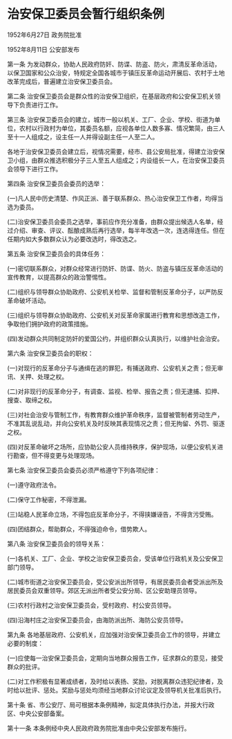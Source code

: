 # 治安保卫委员会暂行组织条例

1952年6月27日 政务院批准

1952年8月11日 公安部发布

<!-- INFO END -->

第一条 为发动群众，协助人民政府防奸、防谍、防盗、防火，肃清反革命活动，以保卫国家和公众治安，特规定全国各城市于镇压反革命运动开展后、农村于土地改革完成后，普遍建立治安保卫委员会。

第二条 治安保卫委员会是群众性的治安保卫组织，在基层政府和公安保卫机关领导下负责进行工作。

第三条 治安保卫委员会的建立，城市一般以机关、工厂、企业、学校、街道为单位，农村以行政村为单位，其委员名额，应视各单位人数多寡、情况繁简，由三人至十一人组成之，设主任一人并得设副主任一人至二人。

各地于治安保卫委员会建立后，视情况需要，经市、县公安局批准，得建立治安保卫小组，由群众推选积极分子三人至五人组成之；内设组长一人，在治安保卫委员会领导下进行工作。

第四条 治安保卫委员会委员的选举：

(一)凡人民中历史清楚、作风正派、善于联系群众、热心治安保卫工作者，均得当选为委员。

(二)治安保卫委员会委员之选举，事前应作充分准备，由群众提出候选人名单，经过介绍、审查、评议、酝酿成熟后再行选举，每半年改选一次，连选得连任。但在任期内如大多数群众认为必要改选时，得改选之。

第五条 治安保卫委员会的具体任务：

(一)密切联系群众，对群众经常进行防奸、防谍、防火、防盗与镇压反革命活动的宣传教育，以提高群众的政治警惕性。

(二)组织与领导群众协助政府、公安机关检举、监督和管制反革命分子，以严防反革命破坏活动。

(三)组织与领导群众协助政府、公安机关对反革命家属进行教育和思想改造工作，争取他们拥护政府的政策措施。

(四)发动群众共同制定防奸的爱国公约，并组织群众认真执行，以维护社会治安。

第六条 治安保卫委员会的职权：

(一)对现行的反革命分子与通缉在逃的罪犯，有捕送政府、公安机关之责；但无审讯、关押、处理之权。

(二)对非现行的反革命分子，有调查、监视、检举、报告之责；但无逮捕、扣押、搜查、取缔之权。

(三)对社会治安与管制工作，有教育群众维护革命秩序，监督被管制者劳动生产，不准其乱说乱动，并向公安机关及时反映其表现情况之责；但无拘留、外罚、驱逐之权。

(四)对反革命破坏之场所，应协助公安人员维持秩序，保护现场，以便公安机关进行勘查，但不得变更与处理现场。

第七条 治安保卫委员会委员必须严格遵守下列各项纪律：

(一)遵守政府法令。

(二)保守工作秘密，不得泄漏。

(三)站稳人民革命立场，不得包庇反革命分子，不得挟嫌诬告，不得贪污受贿。

(四)团结群众，帮助群众，不得强迫命令，借势欺人。

第八条 治安保卫委员会的领导关系：

(一)各机关、工厂、企业、学校之治安保卫委员会，受该单位行政机关及公安保卫部门领导。

(二)城市街道之治安保卫委员会，受公安派出所领导，有居民委员会者受派出所及居民委员会双重领导。郊区无派出所者受公安分局、区公安助理员领导。

(三)农村行政村之治安保卫委员会，受村政府、村公安员领导。

(四)沿海村庄之治安保卫委员会，由海防派出所、海防公安员领导。

第九条 各地基层政府、公安机关，应加强对治安保卫委员会工作的领导，并建立必要的制度：

(一)应使每一治安保卫委员会，定期向当地群众报告工作，征求群众的意见，接受群众的批评。

(二)对工作积极有显著成绩者，及时给以表扬、奖励，对脱离群众违犯纪律者，及时给以批评、惩处。奖励与惩处均须经当地群众讨论议定及领导机关批准后执行。

第十条 省、市公安厅、局可根据本条例精神，拟定具体执行办法，并报大行政区、中央公安部备案。

第十一条 本条例经中央人民政府政务院批准由中央公安部发布施行。

